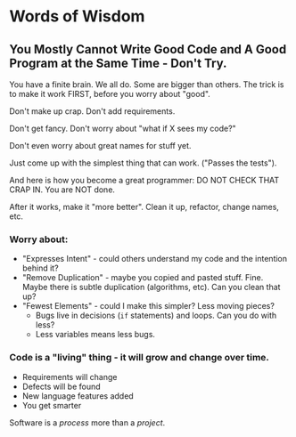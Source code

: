 # Words of Wisdom

## You Mostly Cannot Write Good Code and A Good Program at the Same Time - Don't Try.

You have a finite brain. We all do. Some are bigger than others. The trick is to make it work FIRST, before you worry about "good".

Don't make up crap. Don't add requirements.

Don't get fancy. Don't worry about "what if X sees my code?"

Don't even worry about great names for stuff yet.

Just come up with the simplest thing that can work. ("Passes the tests").

And here is how you become a great programmer: DO NOT CHECK THAT CRAP IN. You are NOT done.

After it works, make it "more better". Clean it up, refactor, change names, etc.

### Worry about:
- "Expresses Intent" - could others understand my code and the intention behind it?
- "Remove Duplication" - maybe you copied and pasted stuff. Fine. Maybe there is subtle duplication (algorithms, etc). Can you clean that up?
- "Fewest Elements" - could I make this simpler? Less moving pieces?
    - Bugs live in decisions (`if` statements) and loops. Can you do with less?
    - Less variables means less bugs.

### Code is a "living" thing - it will grow and change over time.

- Requirements will change
- Defects will be found
- New language features added
- You get smarter

Software is a *process* more than a *project*.

